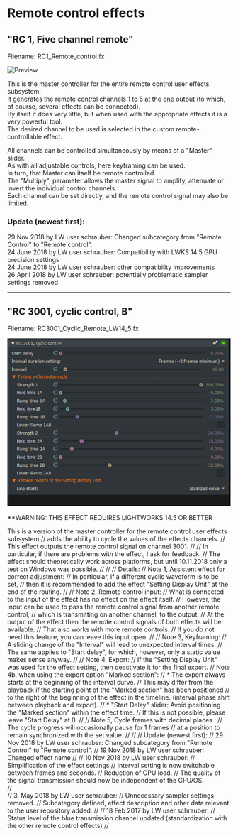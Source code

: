# Remote control effects

## "RC 1, Five channel remote"  
Filename: RC1_Remote_control.fx

![Preview](https://www.lwks.com/media/kunena/attachments/348533/RC_1_Five_channel_remote.png)  

This is the master controller for the entire remote control user effects subsystem.  
It generates the remote control channels 1 to 5 at the one output (to which, of course, several effects can be connected).  
By itself it does very little, but when used with the appropriate effects it is a very powerful tool.  
The desired channel to be used is selected in the custom remote-controllable effect.  

All channels can be controlled simultaneously by means of a "Master" slider.  
As with all adjustable controls, here keyframing can be used.  
In turn, that Master can itself be remote controlled.  
The "Multiply", parameter allows the master signal to amplify, attenuate or invert the individual control channels.  
Each channel can be set directly, and the remote control signal may also be limited.  

### Update (newest first):
29 Nov 2018 by LW user schrauber: Changed subcategory from "Remote Control" to "Remote control".  
24 June 2018  by LW user schrauber: Compatibility with LWKS 14.5 GPU precision settings  
24 June 2018  by LW user schrauber: other compatibility improvements  
26 April 2018 by LW user schrauber: potentially problematic sampler settings removed  
   
---

## "RC 3001, cyclic control, B"  
Filename: RC3001_Cyclic_Remote_LW14_5.fx
   
![Preview]( https://raw.githubusercontent.com/FxSchrauber/Images_for_effects_repository/master/RC/RC_3001_cyclic_control_Nov2018.png)

**WARNING: THIS EFFECT REQUIRES LIGHTWORKS 14.5 OR BETTER

This is a version of the master controller for the remote control user effects subsystem
// adds the ability to cycle the values of the effects channels.
// This effect outputs the remote control signal on channel 3001.
//
// In particular, if there are problems with the effect, I ask for feedback.
// The effect should theoretically work across platforms, but until 10.11.2018 only a test on Windows was possible.
//
//
// Details: 
// Note 1, Assistent effect for correct adjustment: 
// In particular, if a different cyclic waveform is to be set, 
// then it is recommended to add the effect "Setting Display Unit" at the end of the routing.
//
// Note 2, Remote control input:
// What is connected to the input of the effect has no effect on the effect itself. 
// However, the input can be used to pass the remote control signal from another remote control, 
// which is transmitting on another channel, to the output. 
// At the output of the effect then the remote control signals of both effects will be available. 
// That also works with more remote controls.
// If you do not need this feature, you can leave this input open.
//
// Note 3, Keyframing:
// A sliding change of the "Interval" will lead to unexpected interval times.
// The same applies to "Start delay", for which, however, only a static value makes sense anyway.
//
// Note 4, Export: 
//    If the "Setting Display Unit" was used for the effect setting, then deactivate it for the final export.
// Note 4b, when using the export option "Marked section": 
//   * The export always starts at the beginning of the interval curve. 
//     This may differ from the playback if the starting point of the "Marked section" has been positioned 
//     to the right of the beginning of the effect in the timeline. (interval phase shift between playback and export). 
//   * "Start Delay" slider: Avoid positioning the "Marked section" within the effect time. 
//     If this is not possible, please leave "Start Delay" at 0.
//
// Note 5, Cycle frames with decimal places : 
// The cycle progress will occasionally pause for 1 frames
// at a position to remain synchronized with the set value.
//
// 
// Update (newest first):
// 29 Nov 2018 by LW user schrauber: Changed subcategory from "Remote Control" to "Remote control".
// 19 Nov 2018 by LW user schrauber: Changed effect name 
//
// 10 Nov 2018 by LW user schrauber: 
// Simplification of the effect settings
// Interval setting is now switchable between frames and seconds.
// Reduction of GPU load.
// The quality of the signal transmission should now be independent of the GPU/OS.                                   
//                                  
// 3. May 2018 by LW user schrauber:
// Unnecessary sampler settings removed.
// Subcategory defined, effect description and other data relevant to the user repository added.
//
// 18 Feb 2017 by LW user schrauber: 
// Status level of the blue transmission channel updated (standardization with the other remote control effects)
//
